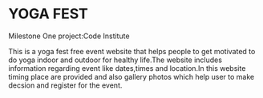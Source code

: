 # YOGA FEST
Milestone One project:Code Institute

This is a yoga fest free event website that helps people to get motivated to do yoga indoor and outdoor for healthy life.The website includes information regarding event like dates,times and location.In this website timing place are provided and also gallery photos which help user to make decsion and register for the event.